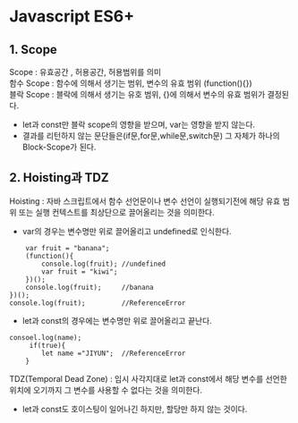 # Javascript ES6+
## 1. Scope
Scope : 유효공간 , 허용공간, 허용범위를 의미   
함수 Scope : 함수에 의해서 생기는 범위, 변수의 유효 범위 (function(){})          
블락 Scope : 블락에 의해서 생기는 유호 범위, {}에 의해서 변수의 유효 범위가 결정된다.     
- let과 const만 블락 scope의 영향을 받으며, var는 영향을 받지 않는다.   
- 결과를 리턴하지 않는 문단들은(if문,for문,while문,switch문) 그 자체가 하나의 Block-Scope가 된다.
## 2. Hoisting과 TDZ
Hoisting : 자바 스크립트에서 함수 선언문이나 변수 선언이 실행되기전에 해당 유효 범위 또는 실행 컨텍스트를 최상단으로 끌어올리는 것을 의미한다.    
- var의 경우는 변수명만 위로 끌어올리고 undefined로 인식한다.
```(function(){
    var fruit = "banana";
    (function(){
        console.log(fruit); //undefined
        var fruit = "kiwi";
    })();
    console.log(fruit);     //banana
})();
console.log(fruit);         //ReferenceError
```
- let과 const의 경우에는 변수명만 위로 끌어올리고 끝난다.
```
consoel.log(name);
     if(true){
        let name ="JIYUN";  //ReferenceError
    }
```
TDZ(Temporal Dead Zone) : 임시 사각지대로 let과 const에서 해당 변수를 선언한 위치에 오기까지 그 변수를 사용할 수 없다는 것을 의미한다.   
- let과 const도 호이스팅이 일어나긴 하지만, 할당만 하지 않는 것이다.



